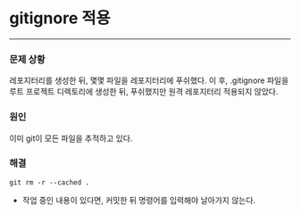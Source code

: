 # gitignore 적용
---
### 문제 상황 
레포지터리를 생성한 뒤, 몇몇 파일을 레포지터리에 푸쉬했다.
이 후, .gitignore 파일을 루트 프로젝트 디렉토리에 생성한 뒤, 푸쉬했지만 원격 레포지터리 적용되지 않았다.

### 원인 
이미 git이 모든 파일을 추적하고 있다.

### 해결
```
git rm -r --cached .
```
- 작업 중인 내용이 있다면, 커밋한 뒤 명령어를 입력해야 날아가지 않는다.

